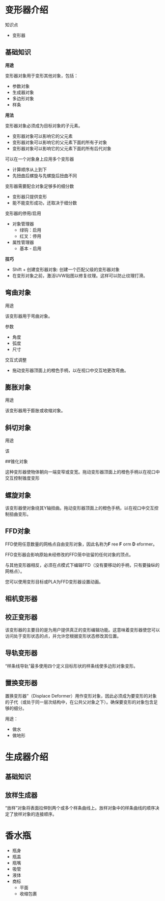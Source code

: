 # 变形器介绍

知识点

- 变形器



## 基础知识

**用途**

变形器对象用于变形其他对象，包括：

- 参数对象
- 生成器对象
- 多边形对象
- 样条

**用法**

变形器对象必须成为目标对象的子元素。

- 变形器对象可以影响它的父元素
- 变形器对象可以影响它的父元素下面的所有子对象
- 变形器对象可以影响它的父元素下面的所有后代对象

可以在一个对象身上应用多个变形器

- 计算顺序从上到下
- 先扭曲后螺旋与先螺旋后扭曲不同

变形器需要配合对象足够多的细分数

- 变形器只提供变形
- 能不能变形成功，还取决于细分数

变形器的停用/启用

- 对象管理器
  - 绿钩：启用
  - 红叉：停用
- 属性管理器
  - 基本 - 启用

**技巧**

- Shift + 创建变形器对象: 创建一个匹配父级的变形器对象
- 在变形对象之前，激活UVW贴图以修复纹理。这样可以防止纹理打滑。

## 弯曲对象

用途

该变形器用于弯曲对象。

参数

- 角度
- 弧度
- 尺寸

交互式调整

- 拖动变形器顶面上的橙色手柄，以在视口中交互地更改弯曲。

## 膨胀对象

用途

该变形器用于膨胀或收缩对象。

## 斜切对象

用途

该

##锥化对象

这种变形器使物体朝向一端变窄或变宽。拖动变形器顶面上的橙色手柄以在视口中交互控制锥度变形

## 螺旋对象

该变形器使对象绕其Y轴扭曲。拖动变形器顶面上的橙色手柄，以在视口中交互控制扭曲变形。

## FFD对象

FFD使用任意数量的网格点自由变形对象，因此名称为**F** ree **F** orm **D** eformer。

FFD变形器会影响原始未经修改的FFD笼中驻留的任何对象的顶点。

与其他变形器相反，必须在点模式下编辑FFD（没有要移动的手柄，只有要操纵的网格点）。

您可以使用变形目标或PLA为FFD变形器设置动画。

## 相机变形器

## 校正变形器

该变形器的主要目的是为用户提供真正的变形编辑功能。这意味着变形器使您可以访问处于变形状态的点，并允许您根据变形状态修改其位置。

## 导轨变形器

“样条线导轨”最多使用四个定义目标形状的样条线使多边形对象变形。

## 置换变形器

置换变形器”（Displace Deformer）用作变形对象，因此必须成为要变形的对象的子代（或处于同一层次结构中，在公共父对象之下）。确保要变形的对象包含足够的细分。

用途：

- 做水
- 做地形

# 生成器介绍

## 基础知识




## 放样生成器
“放样”对象将表面拉伸到两个或多个样条曲线上。放样对象中的样条曲线的顺序决定了放样对象的连接顺序。





# 香水瓶

- 瓶身
- 瓶盖
- 瓶嘴
- 吸管
- 液体
- 商标
  - 平面
  - 收缩包裹

